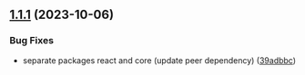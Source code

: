 ## [1.1.1](https://github.com/azot-dev/cortex/compare/v1.1.0...v1.1.1) (2023-10-06)


### Bug Fixes

* separate packages react and core (update peer dependency) ([39adbbc](https://github.com/azot-dev/cortex/commit/39adbbcbf12fc4c6e4bed8284c9877542a1d700c))
